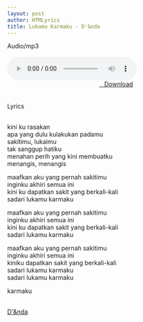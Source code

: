 ```yaml
---
layout: post
author: HTMLyrics
title: Lukamu Karmaku - D'&nda
---
```


<div class="htl">Audio/mp3</div><br />

<audio class='js-player' style="--plyr-color-main: #212121;" controls>
<source src="https://drive.google.com/uc?authuser=0&id=1up3wpDyT9iEIN8Ei9s2xubdV5VGebH8v&export=download" type="audio/mp3">
</audio><br />

<center>
<a href="https://drive.google.com/uc?authuser=0&id=1up3wpDyT9iEIN8Ei9s2xubdV5VGebH8v&export=download" class="hbt"><i class="fa fa-chevron-down" aria-hidden="true"></i>&nbsp; &nbsp;Download</a>
</center><br />
<br />

<div class="htl">Lyrics</div><br />

kini ku rasakan<br />
apa yang dulu kulakukan padamu<br />
sakitimu, lukaimu<br />
tak sanggup hatiku<br />
menahan perih yang kini membuatku<br />
menangis, menangis<br />

maafkan aku yang pernah sakitimu<br />
inginku akhiri semua ini<br />
kini ku dapatkan sakit yang berkali-kali<br />
sadari lukamu karmaku<br />

maafkan aku yang pernah sakitimu<br />
inginku akhiri semua ini<br />
kini ku dapatkan sakit yang berkali-kali<br />
sadari lukamu karmaku<br />

maafkan aku yang pernah sakitimu<br />
inginku akhiri semua ini<br />
kiniku dapatkan sakit yang berkali-kali<br />
sadari lukamu karmaku<br />
sadari lukamu karmaku<br />

karmaku<br />
<br />

<i class="fa fa-hashtag" aria-hidden="true"></i>
<a href="/artist/dandnda">D'&nda</a>
